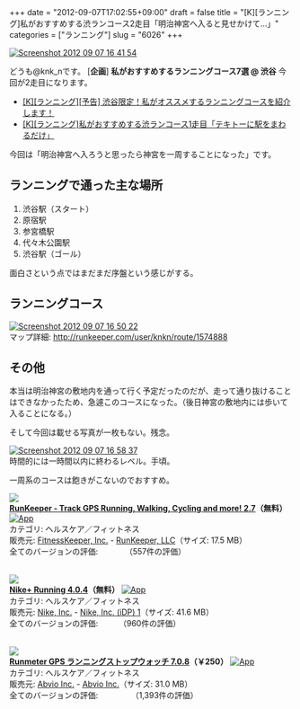 +++
date = "2012-09-07T17:02:55+09:00"
draft = false
title = "[K][ランニング]私がおすすめする渋ランコース2走目「明治神宮へ入ると見せかけて…」"
categories = ["ランニング"]
slug = "6026"
+++

<div class="center"><a href="http://knk-n.com/wp-content/uploads/2012/09/screenshot_2012-09-07_16.41.54.jpg"><img src="http://knk-n.com/wp-content/uploads/2012/09/screenshot_2012-09-07_16.41.54.jpg" alt="Screenshot 2012 09 07 16 41 54" title="screenshot_2012-09-07_16.41.54.jpg" border="0" width="" height="auto" /></a></div>

どうも@knk_nです。
[<strong>企画</strong>] <strong>私がおすすめするランニングコース7選 @ 渋谷</strong>
今回が2走目になります。

<ul>
<li><a  href="http://knk-n.com/2012/09/05/running-course-i-recommended-at-shibuya-0/" target="_blank">[K][ランニング][予告] 渋谷限定！私がオススメするランニングコースを紹介します！</a><script type="text/javascript">var url = "http://knk-n.com/2012/09/05/running-course-i-recommended-at-shibuya-0/";</script><script src="http://api.b.st-hatena.com/entry.count?url=http://knk-n.com/2012/09/05/running-course-i-recommended-at-shibuya-0/&callback=hatebTxt"></script></li>
<li><a  href="http://knk-n.com/2012/09/06/running-course-i-recommended-at-shibuya-1/" target="_blank">[K][ランニング]私がおすすめする渋ランコース1走目「テキトーに駅をまわるだけ」</a><script type="text/javascript">var url = "http://knk-n.com/2012/09/06/running-course-i-recommended-at-shibuya-1/";</script><script src="http://api.b.st-hatena.com/entry.count?url=http://knk-n.com/2012/09/06/running-course-i-recommended-at-shibuya-1/&callback=hatebTxt"></script></li>
</ul><!--more-->今回は「明治神宮へ入ろうと思ったら神宮を一周することになった」です。

<h2>ランニングで通った主な場所</h2>
<ol>
<li>渋谷駅（スタート）</li>
<li>原宿駅</li>
<li>参宮橋駅</li>
<li>代々木公園駅</li>
<li>渋谷駅（ゴール）</li>
</ol>
面白さという点ではまだまだ序盤という感じがする。

<h2>ランニングコース</h2>
<div class="center"><a href="http://knk-n.com/wp-content/uploads/2012/09/screenshot_2012-09-07_16.50.22.jpg"><img src="http://knk-n.com/wp-content/uploads/2012/09/screenshot_2012-09-07_16.50.22.jpg" alt="Screenshot 2012 09 07 16 50 22" title="screenshot_2012-09-07_16.50.22.jpg" border="0" width="" height="" /></a></div>
マップ詳細: <a href="http://runkeeper.com/user/knkn/route/1574888" target="_blank">http://runkeeper.com/user/knkn/route/1574888</a>

<h2>その他</h2>
本当は明治神宮の敷地内を通って行く予定だったのだが、走って通り抜けることはできなかったため、急遽このコースになった。（後日神宮の敷地内には歩いて入ることになる。）

そして今回は載せる写真が一枚もない。残念。

<div class="center"><a href="http://knk-n.com/wp-content/uploads/2012/09/screenshot_2012-09-07_16.58.37.jpg"><img src="http://knk-n.com/wp-content/uploads/2012/09/screenshot_2012-09-07_16.58.37.jpg" alt="Screenshot 2012 09 07 16 58 37" title="screenshot_2012-09-07_16.58.37.jpg" border="0" width="" height="" /></a></div>
時間的には一時間以内に終わるレベル。手頃。

一周系のコースは飽きがこないのでおすすめ。

<table class="appstorehelper"><a href="http://itunes.apple.com/jp/app/runkeeper-track-gps-running/id300235330?mt=8&uo=4" rel="nofollow" target="_blank"><img class="appstorehelper_appicn" src="http://a4.mzstatic.com/us/r1000/065/Purple/v4/7d/9b/3f/7d9b3fab-b190-0fa2-ccee-053a1d6920bd/mzl.iuhygnfo.jpg" /></a><div class="appstorehelper_text"><a href="http://itunes.apple.com/jp/app/runkeeper-track-gps-running/id300235330?mt=8&uo=4" rel="nofollow" target="_blank"><b>RunKeeper - Track GPS Running, Walking, Cycling and more! 2.7</a>（無料）</b> <a href="http://itunes.apple.com/jp/app/runkeeper-track-gps-running/id300235330?mt=8&uo=4" rel="nofollow" target="_blank"><img alt="App" src="http://ax.phobos.apple.com.edgesuite.net/ja_jp/images/web/linkmaker/badge_appstore-sm.gif" style="vertical-align: text-bottom;" /></b></a><br />カテゴリ: ヘルスケア／フィットネス<br />販売元: <a href="$artistUrl$" target="_blank">FitnessKeeper, Inc.</a> - <a href="http://www.runkeeper.com" target="_blank">RunKeeper, LLC</a>（サイズ: 17.5 MB）<br />全てのバージョンの評価: <img src="http://r.mzstatic.com/htmlResources/1043/web-storefront/images/rating_star.png" height="11px" width="11px" /><img src="http://r.mzstatic.com/htmlResources/1043/web-storefront/images/rating_star.png" height="11px" width="11px" /><img src="http://r.mzstatic.com/htmlResources/1043/web-storefront/images/rating_star.png" height="11px" width="11px" /><img src="http://r.mzstatic.com/htmlResources/1043/web-storefront/images/rating_star.png" height="11px" width="11px" />（557件の評価）<br clear="all" /></div>
</table>
<table class="appstorehelper"><a href="http://itunes.apple.com/jp/app/nike+-running/id387771637?mt=8&uo=4" rel="nofollow" target="_blank"><img class="appstorehelper_appicn" src="http://a4.mzstatic.com/us/r1000/070/Purple/v4/ba/bb/f8/babbf881-9156-8979-99a7-1c975a63f0e6/mzl.gqzyggze.png" /></a><div class="appstorehelper_text"><a href="http://itunes.apple.com/jp/app/nike+-running/id387771637?mt=8&uo=4" rel="nofollow" target="_blank"><b>Nike+ Running 4.0.4</a>（無料）</b> <a href="http://itunes.apple.com/jp/app/nike+-running/id387771637?mt=8&uo=4" rel="nofollow" target="_blank"><img alt="App" src="http://ax.phobos.apple.com.edgesuite.net/ja_jp/images/web/linkmaker/badge_appstore-sm.gif" style="vertical-align: text-bottom;" /></b></a><br />カテゴリ: ヘルスケア／フィットネス<br />販売元: <a href="$artistUrl$" target="_blank">Nike, Inc.</a> - <a href="http://nikeplus.nike.com/plus/" target="_blank">Nike, Inc. (iDP) 1</a>（サイズ: 41.6 MB）<br />全てのバージョンの評価: <img src="http://r.mzstatic.com/htmlResources/1043/web-storefront/images/rating_star.png" height="11px" width="11px" /><img src="http://r.mzstatic.com/htmlResources/1043/web-storefront/images/rating_star.png" height="11px" width="11px" /><img src="http://r.mzstatic.com/htmlResources/1043/web-storefront/images/rating_star_half.png" height="11px" width="11px" />（960件の評価）<br clear="all" /></div>
</table>
<table class="appstorehelper"><a href="http://itunes.apple.com/jp/app/runmeter-gps-ranningusutoppuu/id326498704?mt=8&uo=4" rel="nofollow" target="_blank"><img class="appstorehelper_appicn" src="http://a5.mzstatic.com/us/r1000/111/Purple/v4/21/5c/10/215c1015-2418-15e7-4bb5-8d30d6b81a0b/mza_8752499206206431220.png" /></a><div class="appstorehelper_text"><a href="http://itunes.apple.com/jp/app/runmeter-gps-ranningusutoppuu/id326498704?mt=8&uo=4" rel="nofollow" target="_blank"><b>Runmeter GPS ランニングストップウォッチ 7.0.8</a>（&#65509;250）</b> <a href="http://itunes.apple.com/jp/app/runmeter-gps-ranningusutoppuu/id326498704?mt=8&uo=4" rel="nofollow" target="_blank"><img alt="App" src="http://ax.phobos.apple.com.edgesuite.net/ja_jp/images/web/linkmaker/badge_appstore-sm.gif" style="vertical-align: text-bottom;" /></b></a><br />カテゴリ: ヘルスケア／フィットネス<br />販売元: <a href="$artistUrl$" target="_blank">Abvio Inc.</a> - <a href="http://www.runmeter.com" target="_blank">Abvio Inc.</a>（サイズ: 31.0 MB）<br />全てのバージョンの評価: <img src="http://r.mzstatic.com/htmlResources/1043/web-storefront/images/rating_star.png" height="11px" width="11px" /><img src="http://r.mzstatic.com/htmlResources/1043/web-storefront/images/rating_star.png" height="11px" width="11px" /><img src="http://r.mzstatic.com/htmlResources/1043/web-storefront/images/rating_star.png" height="11px" width="11px" /><img src="http://r.mzstatic.com/htmlResources/1043/web-storefront/images/rating_star.png" height="11px" width="11px" /><img src="http://r.mzstatic.com/htmlResources/1043/web-storefront/images/rating_star_half.png" height="11px" width="11px" />（1,393件の評価）<br clear="all" /></div>
</table>
